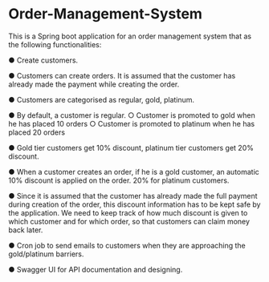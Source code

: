 # Order-Management-System

This is a Spring boot application for an order management system that as the following functionalities:

  ● Create customers.

  ● Customers can create orders. It is assumed that the customer has already made the payment while creating the order.

  ● Customers are categorised as regular, gold, platinum.

  ● By default, a customer is regular.
    ○ Customer is promoted to gold when he has placed 10 orders
    ○ Customer is promoted to platinum when he has placed 20 orders

  ● Gold tier customers get 10% discount, platinum tier customers get 20% discount.

  ● When a customer creates an order, if he is a gold customer, an automatic 10% discount is applied on the order. 20% for platinum customers.

  ● Since it is assumed that the customer has already made the full payment during creation of the order, this discount information has to be     kept safe by the application. We need to keep track of how much discount is given to which customer and for which order, so that customers      can claim money back later.

  ● Cron job to send emails to customers when they are approaching the gold/platinum barriers.

  ● Swagger UI for  API documentation and designing.
